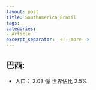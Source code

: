 ```yaml
---
layout: post
title: SouthAmerica_Brazil
tags: 
categories:
- Article
excerpt_separator:  <!--more-->
---
```

## 巴西:
- 人口： 2.03 億 世界佔比 2.5%